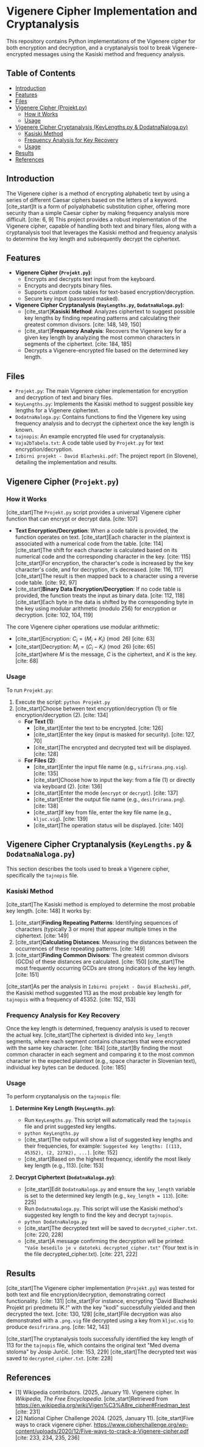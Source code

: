 # Vigenere Cipher Implementation and Cryptanalysis

This repository contains Python implementations of the Vigenere cipher for both encryption and decryption, and a cryptanalysis tool to break Vigenere-encrypted messages using the Kasiski method and frequency analysis.

## Table of Contents

* [Introduction](#introduction)
* [Features](#features)
* [Files](#files)
* [Vigenere Cipher (Projekt.py)](#vigenere-cipher-projektpy)
    * [How it Works](#how-it-works)
    * [Usage](#usage)
* [Vigenere Cipher Cryptanalysis (KeyLengths.py & DodatnaNaloga.py)](#vigenere-cipher-cryptanalysis-keylengths.py--dodatnanalogapy)
    * [Kasiski Method](#kasiski-method)
    * [Frequency Analysis for Key Recovery](#frequency-analysis-for-key-recovery)
    * [Usage](#usage-1)
* [Results](#results)
* [References](#references)

## Introduction

The Vigenere cipher is a method of encrypting alphabetic text by using a series of different Caesar ciphers based on the letters of a keyword. [cite_start]It is a form of polyalphabetic substitution cipher, offering more security than a simple Caesar cipher by making frequency analysis more difficult. [cite: 6, 9] This project provides a robust implementation of the Vigenere cipher, capable of handling both text and binary files, along with a cryptanalysis tool that leverages the Kasiski method and frequency analysis to determine the key length and subsequently decrypt the ciphertext.

## Features

* **Vigenere Cipher (`Projekt.py`)**:
    * Encrypts and decrypts text input from the keyboard.
    * Encrypts and decrypts binary files.
    * Supports custom code tables for text-based encryption/decryption.
    * Secure key input (password masked).
* **Vigenere Cipher Cryptanalysis (`KeyLengths.py`, `DodatnaNaloga.py`)**:
    * [cite_start]**Kasiski Method**: Analyzes ciphertext to suggest possible key lengths by finding repeating patterns and calculating their greatest common divisors. [cite: 148, 149, 150]
    * [cite_start]**Frequency Analysis**: Recovers the Vigenere key for a given key length by analyzing the most common characters in segments of the ciphertext. [cite: 184, 185]
    * Decrypts a Vigenere-encrypted file based on the determined key length.

## Files

* `Projekt.py`: The main Vigenere cipher implementation for encryption and decryption of text and binary files.
* `KeyLengths.py`: Implements the Kasiski method to suggest possible key lengths for a Vigenere ciphertext.
* `DodatnaNaloga.py`: Contains functions to find the Vigenere key using frequency analysis and to decrypt the ciphertext once the key length is known.
* `tajnopis`: An example encrypted file used for cryptanalysis.
* `Vaja2bTabela.txt`: A code table used by `Projekt.py` for text encryption/decryption.
* `Izbirni projekt - David Blazheski.pdf`: The project report (in Slovene), detailing the implementation and results.

## Vigenere Cipher (`Projekt.py`)

### How it Works

[cite_start]The `Projekt.py` script provides a universal Vigenere cipher function that can encrypt or decrypt data. [cite: 107]

* **Text Encryption/Decryption**: When a code table is provided, the function operates on text. [cite_start]Each character in the plaintext is associated with a numerical code from the table. [cite: 114] [cite_start]The shift for each character is calculated based on its numerical code and the corresponding character in the key. [cite: 115] [cite_start]For encryption, the character's code is increased by the key character's code, and for decryption, it's decreased. [cite: 116, 117] [cite_start]The result is then mapped back to a character using a reverse code table. [cite: 92, 97]
* [cite_start]**Binary Data Encryption/Decryption**: If no code table is provided, the function treats the input as binary data. [cite: 112, 118] [cite_start]Each byte in the data is shifted by the corresponding byte in the key using modular arithmetic (modulo 256) for encryption or decryption. [cite: 102, 104, 119]

The core Vigenere cipher operations use modular arithmetic:
* [cite_start]Encryption: $C_{i}=(M_{i}+K_{i}) \pmod{26}$ [cite: 63]
* [cite_start]Decryption: $M_{i}=(C_{i}-K_{i}) \pmod{26}$ [cite: 65]
[cite_start]where $M$ is the message, $C$ is the ciphertext, and $K$ is the key. [cite: 68]

### Usage

To run `Projekt.py`:

1.  Execute the script: `python Projekt.py`
2.  [cite_start]Choose between text encryption/decryption (1) or file encryption/decryption (2). [cite: 134]
    * **For Text (1)**:
        * [cite_start]Enter the text to be encrypted. [cite: 126]
        * [cite_start]Enter the key (input is masked for security). [cite: 127, 70]
        * [cite_start]The encrypted and decrypted text will be displayed. [cite: 128]
    * **For Files (2)**:
        * [cite_start]Enter the input file name (e.g., `sifrirana.png.vig`). [cite: 135]
        * [cite_start]Choose how to input the key: from a file (1) or directly via keyboard (2). [cite: 136]
        * [cite_start]Enter the mode (`encrypt` or `decrypt`). [cite: 137]
        * [cite_start]Enter the output file name (e.g., `desifrirana.png`). [cite: 138]
        * [cite_start]If key from file, enter the key file name (e.g., `kljuc.vig`). [cite: 139]
        * [cite_start]The operation status will be displayed. [cite: 140]

## Vigenere Cipher Cryptanalysis (`KeyLengths.py` & `DodatnaNaloga.py`)

This section describes the tools used to break a Vigenere cipher, specifically the `tajnopis` file.

### Kasiski Method

[cite_start]The Kasiski method is employed to determine the most probable key length. [cite: 148] It works by:
1.  [cite_start]**Finding Repeating Patterns**: Identifying sequences of characters (typically 3 or more) that appear multiple times in the ciphertext. [cite: 149]
2.  [cite_start]**Calculating Distances**: Measuring the distances between the occurrences of these repeating patterns. [cite: 149]
3.  [cite_start]**Finding Common Divisors**: The greatest common divisors (GCDs) of these distances are calculated. [cite: 150] [cite_start]The most frequently occurring GCDs are strong indicators of the key length. [cite: 151]

[cite_start]As per the analysis in `Izbirni projekt - David Blazheski.pdf`, the Kasiski method suggested 113 as the most probable key length for `tajnopis` with a frequency of 45352. [cite: 152, 153]

### Frequency Analysis for Key Recovery

Once the key length is determined, frequency analysis is used to recover the actual key. [cite_start]The ciphertext is divided into `key_length` segments, where each segment contains characters that were encrypted with the same key character. [cite: 184] [cite_start]By finding the most common character in each segment and comparing it to the most common character in the expected plaintext (e.g., space character in Slovenian text), individual key bytes can be deduced. [cite: 185]

### Usage

To perform cryptanalysis on the `tajnopis` file:

1.  **Determine Key Length (`KeyLengths.py`)**:
    * Run `KeyLengths.py`. This script will automatically read the `tajnopis` file and print suggested key lengths.
    * `python KeyLengths.py`
    * [cite_start]The output will show a list of suggested key lengths and their frequencies, for example: `Suggested key lengths: [(113, 45352), (2, 22782), ...]`. [cite: 152]
    * [cite_start]Based on the highest frequency, identify the most likely key length (e.g., 113). [cite: 153]

2.  **Decrypt Ciphertext (`DodatnaNaloga.py`)**:
    * [cite_start]Edit `DodatnaNaloga.py` and ensure the `key_length` variable is set to the determined key length (e.g., `key_length = 113`). [cite: 225]
    * Run `DodatnaNaloga.py`. This script will use the Kasiski method's suggested key length to find the key and decrypt `tajnopis`.
    * `python DodatnaNaloga.py`
    * [cite_start]The decrypted text will be saved to `decrypted_cipher.txt`. [cite: 220, 228]
    * [cite_start]A message confirming the decryption will be printed: `"Vaše besedilo je v datoteki decrypted_cipher.txt"` (Your text is in the file decrypted_cipher.txt). [cite: 221, 222]

## Results

[cite_start]The Vigenere cipher implementation (`Projekt.py`) was tested for both text and file encryption/decryption, demonstrating correct functionality. [cite: 131] [cite_start]For instance, encrypting "David Blazheski Projekt pri predmetu IK.!" with the key "kodi" successfully yielded and then decrypted the text. [cite: 130, 128] [cite_start]File decryption was also demonstrated with a `.png.vig` file decrypted using a key from `kljuc.vig` to produce `desifrirana.png`. [cite: 142, 143]

[cite_start]The cryptanalysis tools successfully identified the key length of 113 for the `tajnopis` file, which contains the original text "Med dvema stoloma" by Josip Jurčič. [cite: 153, 229] [cite_start]The decrypted text was saved to `decrypted_cipher.txt`. [cite: 228]

## References

* [1] Wikipedia contributors. (2025, January 11). Vigenere cipher. In *Wikipedia, The Free Encyclopedia*. [cite_start]Retrieved from https://en.wikipedia.org/wiki/Vigen%C3%A8re_cipher#Friedman_test [cite: 231]
* [2] National Cipher Challenge 2024. (2025, January 11). [cite_start]Five ways to crack vigenere cipher. https://www.cipherchallenge.org/wp-content/uploads/2020/12/Five-ways-to-crack-a-Vigenere-cipher.pdf [cite: 233, 234, 235, 236]
